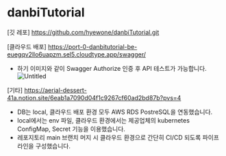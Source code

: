 # danbiTutorial

[깃 레포]
https://github.com/hyewone/danbiTutorial.git


[클라우드 배포]
https://port-0-danbitutorial-be-euegqv2llo6uapzm.sel5.cloudtype.app/swagger/
- 하기 이미지와 같이 Swagger Authorize 인증 후 API 테스트가 가능합니다.
![Untitled](https://www.notion.so/image/https%3A%2F%2Fprod-files-secure.s3.us-west-2.amazonaws.com%2Fa1eed9a8-a823-4016-b506-b2ae59044a8a%2Fe439877a-8ec1-4b27-abbc-858275b8c452%2FUntitled.png?table=block&id=b4a079c0-162d-4f54-9034-a5312e2c2a38&spaceId=a1eed9a8-a823-4016-b506-b2ae59044a8a&width=2000&userId=85e8df52-8e9e-4ff4-88b4-014874a25ef8&cache=v2)


[기타]
https://aerial-dessert-41a.notion.site/6eab1a7090d04f1c9267cf60ad2bd87b?pvs=4


- DB는 local, 클라우드 배포 환경 모두 AWS RDS PostreSQL을 연동했습니다.
- local에서는 env 파일, 클라우드 환경에서는 제공업체의 kubernetes ConfigMap, Secret 기능을 이용했습니다.
- 레포지토리 main 브랜치 머지 시 클라우드 환경으로 간단히 CI/CD 되도록 파이프라인을 구성했습니다.
